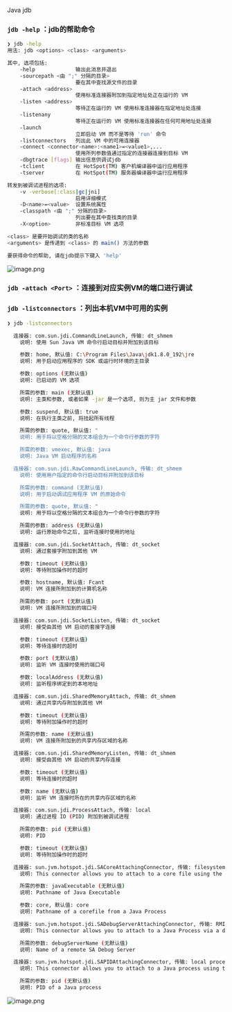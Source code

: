 Java jdb
<a name="8Knnd"></a>
### `jdb -help` ：jdb的帮助命令
```bash
❯ jdb -help
用法: jdb <options> <class> <arguments>

其中, 选项包括:
    -help             输出此消息并退出
    -sourcepath <由 ";" 分隔的目录>
                      要在其中查找源文件的目录
    -attach <address>
                      使用标准连接器附加到指定地址处正在运行的 VM
    -listen <address>
                      等待正在运行的 VM 使用标准连接器在指定地址处连接
    -listenany
                      等待正在运行的 VM 使用标准连接器在任何可用地址处连接
    -launch
                      立即启动 VM 而不是等待 'run' 命令
    -listconnectors   列出此 VM 中的可用连接器
    -connect <connector-name>:<name1>=<value1>,...
                      使用所列参数值通过指定的连接器连接到目标 VM
    -dbgtrace [flags] 输出信息供调试jdb
    -tclient          在 HotSpot(TM) 客户机编译器中运行应用程序
    -tserver          在 HotSpot(TM) 服务器编译器中运行应用程序

转发到被调试进程的选项:
    -v -verbose[:class|gc|jni]
                      启用详细模式
    -D<name>=<value>  设置系统属性
    -classpath <由 ";" 分隔的目录>
                      列出要在其中查找类的目录
    -X<option>        非标准目标 VM 选项

<class> 是要开始调试的类的名称
<arguments> 是传递到 <class> 的 main() 方法的参数

要获得命令的帮助, 请在jdb提示下键入 'help'
```
![image.png](https://cdn.nlark.com/yuque/0/2020/png/396745/1594995332921-d3b1ba34-e32b-4722-9136-231080ebb912.png#align=left&display=inline&height=687&originHeight=2060&originWidth=3404&size=2485072&status=done&style=none&width=1134.6666666666667)
<a name="ef1CU"></a>
### `jdb -attach <Port>` ：连接到对应实例VM的端口进行调试
<a name="FjFhP"></a>
### `jdb -listconnectors` ：列出本机VM中可用的实例
```bash
❯ jdb -listconnectors

  连接器: com.sun.jdi.CommandLineLaunch, 传输: dt_shmem
    说明: 使用 Sun Java VM 命令行启动目标并附加到该目标

    参数: home, 默认值: C:\Program Files\Java\jdk1.8.0_192\jre
    说明: 用于启动应用程序的 SDK 或运行时环境的主目录

    参数: options (无默认值)
    说明: 已启动的 VM 选项

    所需的参数: main (无默认值)
    说明: 主类和参数, 或者如果 -jar 是一个选项, 则为主 jar 文件和参数

    参数: suspend, 默认值: true
    说明: 在执行主类之前, 将挂起所有线程

    所需的参数: quote, 默认值: "
    说明: 用于将以空格分隔的文本组合为一个命令行参数的字符

    所需的参数: vmexec, 默认值: java
    说明: Java VM 启动程序的名称

  连接器: com.sun.jdi.RawCommandLineLaunch, 传输: dt_shmem
    说明: 使用用户指定的命令行启动目标并附加到该目标

    所需的参数: command (无默认值)
    说明: 用于启动调试应用程序 VM 的原始命令

    所需的参数: quote, 默认值: "
    说明: 用于将以空格分隔的文本组合为一个命令行参数的字符

    所需的参数: address (无默认值)
    说明: 运行原始命令之后, 监听连接时使用的地址

  连接器: com.sun.jdi.SocketAttach, 传输: dt_socket
    说明: 通过套接字附加到其他 VM

    参数: timeout (无默认值)
    说明: 等待附加操作时的超时

    参数: hostname, 默认值: Fcant
    说明: VM 连接所附加到的计算机名称

    所需的参数: port (无默认值)
    说明: VM 连接所附加到的端口号

  连接器: com.sun.jdi.SocketListen, 传输: dt_socket
    说明: 接受由其他 VM 启动的套接字连接

    参数: timeout (无默认值)
    说明: 等待连接时的超时

    参数: port (无默认值)
    说明: 监听 VM 连接时使用的端口号

    参数: localAddress (无默认值)
    说明: 监听程序绑定到的本地地址

  连接器: com.sun.jdi.SharedMemoryAttach, 传输: dt_shmem
    说明: 通过共享内存附加到其他 VM

    参数: timeout (无默认值)
    说明: 等待附加操作时的超时

    所需的参数: name (无默认值)
    说明: VM 连接所附加到的共享内存区域的名称

  连接器: com.sun.jdi.SharedMemoryListen, 传输: dt_shmem
    说明: 接受由其他 VM 启动的共享内存连接

    参数: timeout (无默认值)
    说明: 等待连接时的超时

    参数: name (无默认值)
    说明: 监听 VM 连接时所在的共享内存区域的名称

  连接器: com.sun.jdi.ProcessAttach, 传输: local
    说明: 通过进程 ID (PID) 附加到被调试进程

    所需的参数: pid (无默认值)
    说明: PID

    参数: timeout (无默认值)
    说明: 等待附加操作时的超时

  连接器: sun.jvm.hotspot.jdi.SACoreAttachingConnector, 传输: filesystem
    说明: This connector allows you to attach to a core file using the Serviceability Agent

    所需的参数: javaExecutable (无默认值)
    说明: Pathname of Java Executable

    参数: core, 默认值: core
    说明: Pathname of a corefile from a Java Process

  连接器: sun.jvm.hotspot.jdi.SADebugServerAttachingConnector, 传输: RMI
    说明: This connector allows you to attach to a Java Process via a debug server with the Serviceability Agent

    所需的参数: debugServerName (无默认值)
    说明: Name of a remote SA Debug Server

  连接器: sun.jvm.hotspot.jdi.SAPIDAttachingConnector, 传输: local process
    说明: This connector allows you to attach to a Java process using the Serviceability Agent

    所需的参数: pid (无默认值)
    说明: PID of a Java process
```
![image.png](https://cdn.nlark.com/yuque/0/2020/png/396745/1594996039666-5de83b3b-7869-4ecf-97ee-91f779f5ce39.png#align=left&display=inline&height=583&originHeight=1750&originWidth=3323&size=2041333&status=done&style=none&width=1107.6666666666667)
